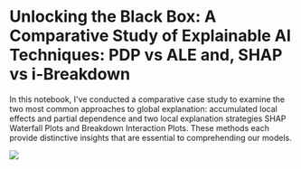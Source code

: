 # Unlocking the Black Box: A Comparative Study of Explainable AI Techniques: PDP vs ALE and, SHAP vs i-Breakdown

In this notebook, I've conducted a comparative case study to examine the two most common approaches to global explanation: accumulated local effects and partial dependence and two local explanation strategies SHAP Waterfall Plots and Breakdown Interaction Plots. These methods each provide distinctive insights that are essential to comprehending our models.

![](https://github.com/singhvarsha0808/Comparative_Study_of_XAI_Techniques/key_model_output.gif)




